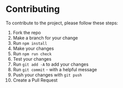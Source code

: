 # Contributing

To contribute to the project, please follow these steps:

1. Fork the repo
2. Make a branch for your change
3. Run `npm install`
4. Make your changes
5. Run `npm run check`
6. Test your changes
7. Run `git add -A` to add your changes
8. Run `git commit` - with a helpful message
9. Push your changes with `git push`
10. Create a Pull Request
